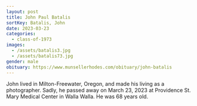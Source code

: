 ```yaml
---
layout: post
title: John Paul Batalis
sortKey: Batalis, John
date: 2023-03-23
categories:
  - class-of-1973
images:
  - /assets/batalis3.jpg
  - /assets/batalis73.jpg
gender: male
obituary: https://www.munsellerhodes.com/obituary/john-batalis
---
```

John lived in Milton-Freewater, Oregon, and made his living as a photographer. Sadly, he passed away on March 23, 2023 at Providence St. Mary Medical Center in Walla Walla. He was 68 years old.